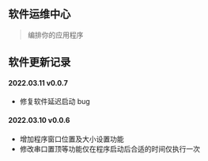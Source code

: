 ## 软件运维中心

> 编排你的应用程序

## 软件更新记录

#### 2022.03.11 v0.0.7

-   修复软件延迟启动 bug

#### 2022.03.10 v0.0.6

-   增加程序窗口位置及大小设置功能
-   修改串口置顶等功能仅在程序启动后合适的时间仅执行一次
